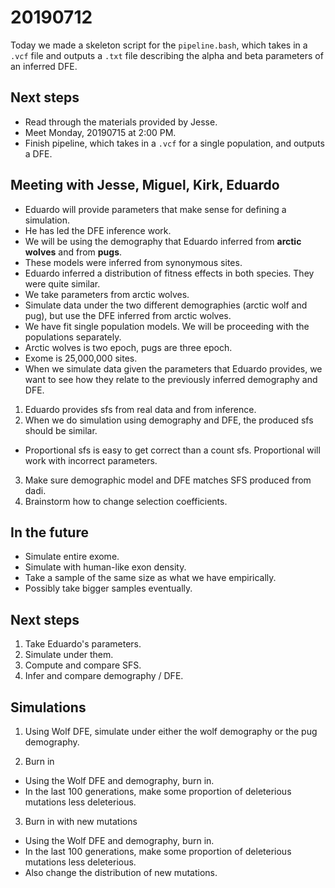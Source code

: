# 20190712

Today we made a skeleton script for the `pipeline.bash`, which takes in a `.vcf` file and outputs a `.txt` file describing the alpha and beta parameters of an inferred DFE.

## Next steps

*  Read through the materials provided by Jesse.
*  Meet Monday, 20190715 at 2:00 PM.
*  Finish pipeline, which takes in a `.vcf` for a single population, and outputs a DFE.

## Meeting with Jesse, Miguel, Kirk, Eduardo
*  Eduardo will provide parameters that make sense for defining a simulation.
*  He has led the DFE inference work.
*  We will be using the demography that Eduardo inferred from **arctic wolves** and from **pugs**.
*  These models were inferred from synonymous sites.
*  Eduardo inferred a distribution of fitness effects in both species. They were quite similar.
*  We take parameters from arctic wolves.
*  Simulate data under the two different demographies (arctic wolf and pug), but use the DFE inferred from arctic wolves.
*  We have fit single population models. We will be proceeding with the populations separately.
*  Arctic wolves is two epoch, pugs are three epoch.
*  Exome is 25,000,000 sites.
*  When we simulate data given the parameters that Eduardo provides, we want to see how they relate to the previously inferred demography and DFE.

1.  Eduardo provides sfs from real data and from inference.
2.  When we do simulation using demography and DFE, the produced sfs should be similar.
*  Proportional sfs is easy to get correct than a count sfs. Proportional will work with incorrect parameters.
3.  Make sure demographic model and DFE matches SFS produced from dadi.
4.  Brainstorm how to change selection coefficients.

## In the future
*  Simulate entire exome.
*  Simulate with human-like exon density.
*  Take a sample of the same size as what we have empirically.
*  Possibly take bigger samples eventually.

## Next steps
1.  Take Eduardo's parameters.
2.  Simulate under them.
3.  Compute and compare SFS.
4.  Infer and compare demography / DFE.

## Simulations
1.  Using Wolf DFE, simulate under either the wolf demography or the pug demography.

2.  Burn in
*  Using the Wolf DFE and demography, burn in.
*  In the last 100 generations, make some proportion of deleterious mutations less deleterious.

3.  Burn in with new mutations
*  Using the Wolf DFE and demography, burn in.
*  In the last 100 generations, make some proportion of deleterious mutations less deleterious.
*  Also change the distribution of new mutations.
